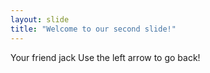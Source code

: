```yaml
---
layout: slide
title: "Welcome to our second slide!"
---
```

Your friend jack
Use the left arrow to go back!
